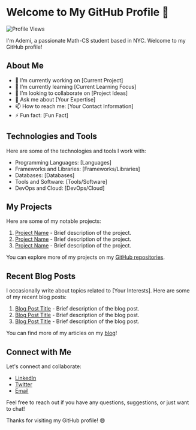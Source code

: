# Welcome to My GitHub Profile 👋

![Profile Views](https://komarev.com/ghpvc/?username=your-username&color=green)

I'm Ademi, a passionate Math-CS student based in NYC. Welcome to my GitHub profile!

## About Me

- 🔭 I’m currently working on [Current Project]
- 🌱 I’m currently learning [Current Learning Focus]
- 👯 I’m looking to collaborate on [Project Ideas]
- 💬 Ask me about [Your Expertise]
- 📫 How to reach me: [Your Contact Information]
- ⚡ Fun fact: [Fun Fact]

## Technologies and Tools

Here are some of the technologies and tools I work with:

- Programming Languages: [Languages]
- Frameworks and Libraries: [Frameworks/Libraries]
- Databases: [Databases]
- Tools and Software: [Tools/Software]
- DevOps and Cloud: [DevOps/Cloud]

## My Projects

Here are some of my notable projects:

1. [Project Name](link-to-repo) - Brief description of the project.
2. [Project Name](link-to-repo) - Brief description of the project.
3. [Project Name](link-to-repo) - Brief description of the project.

You can explore more of my projects on my [GitHub repositories](https://github.com/your-username).

## Recent Blog Posts

I occasionally write about topics related to [Your Interests]. Here are some of my recent blog posts:

1. [Blog Post Title](link-to-blog-post) - Brief description of the blog post.
2. [Blog Post Title](link-to-blog-post) - Brief description of the blog post.
3. [Blog Post Title](link-to-blog-post) - Brief description of the blog post.

You can find more of my articles on my [blog](link-to-blog)!

## Connect with Me

Let's connect and collaborate:

- [LinkedIn](https://www.linkedin.com/in/your-linkedin-profile/)
- [Twitter](https://twitter.com/your-twitter-profile)
- [Email](mailto:your-email@example.com)

Feel free to reach out if you have any questions, suggestions, or just want to chat!

Thanks for visiting my GitHub profile! 😄
